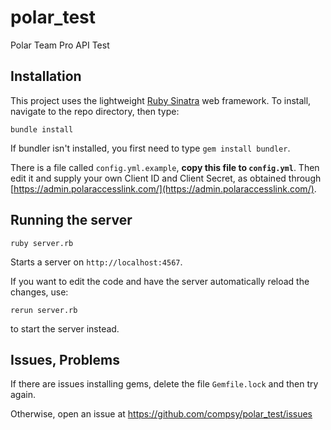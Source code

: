 # polar_test
Polar Team Pro API Test

## Installation
This project uses the lightweight [Ruby Sinatra](http://sinatrarb.com/) web framework. To install, navigate to the repo directory, then type:
```
bundle install
```
If bundler isn't installed, you first need to type `gem install bundler`.

There is a file called `config.yml.example`, **copy this file to `config.yml`**. Then edit it and supply your own Client ID and Client Secret, as obtained through [https://admin.polaraccesslink.com/](https://admin.polaraccesslink.com/).

## Running the server
```
ruby server.rb
```
Starts a server on `http://localhost:4567`.

If you want to edit the code and have the server automatically reload the changes, use:
```
rerun server.rb
```
to start the server instead.

## Issues, Problems
If there are issues installing gems, delete the file `Gemfile.lock` and then try again.

Otherwise, open an issue at https://github.com/compsy/polar_test/issues

